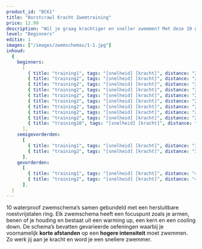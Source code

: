 ```yaml
---
product_id: "BCK1"
title: "Borstcrawl Kracht Zwemtraining"
price: 12.99
description: "Wil je graag krachtiger en sneller zwemmen? Met deze 10 gevarieerde zwemschema’s van 60 minuten zet jij je spieren aan het werk! Volledig waterproof zodat jij er onbeperkt mee kunt zwemmen."
level: "Beginners"
editie: 1
images: ["/images/zwemschemas/1-1.jpg"]
inhoud:
  {
    beginners:
      [
        { title: "training1", tags: "[snelheid] [kracht]", distance: "2200" },
        { title: "training2", tags: "[snelheid] [kracht]", distance: "2200" },
        { title: "training2", tags: "[snelheid] [kracht]", distance: "2200" },
        { title: "training2", tags: "[snelheid] [kracht]", distance: "2200" },
        { title: "training2", tags: "[snelheid] [kracht]", distance: "2200" },
        { title: "training2", tags: "[snelheid] [kracht]", distance: "2200" },
        { title: "training2", tags: "[snelheid] [kracht]", distance: "2200" },
        { title: "training2", tags: "[snelheid] [kracht]", distance: "2200" },
        { title: "training2", tags: "[snelheid] [kracht]", distance: "2200" },
        { title: "training10", tags: "[snelheid] [kracht]", distance: "2200" },
      ],
    semigevorderden:
      [
        { title: "training1", tags: "[snelheid] [kracht]", distance: "3200", type: "kracht" },
        { title: "training2", tags: "[snelheid] [kracht]", distance: "3200", type: "kracht" },
      ],
    gevorderden:
      [
        { title: "training1", tags: "[snelheid] [kracht]", distance: "4200", type: "kracht" },
        { title: "training2", tags: "[snelheid] [kracht]", distance: "4200", type: "kracht" },
      ],
  }
---
```


10 waterproof zwemschema’s samen gebundeld met een hersluitbare roestvrijstalen ring. Elk zwemschema heeft een focuspunt zoals je armen, benen of je houding en bestaat uit een warming up, een kern en een cooling down. De schema’s bevatten gevarieerde oefeningen waarbij je voornamelijk **korte afstanden** op een **hogere intensiteit** moet zwemmen. Zo werk jij aan je kracht en word je een snellere zwemmer.
